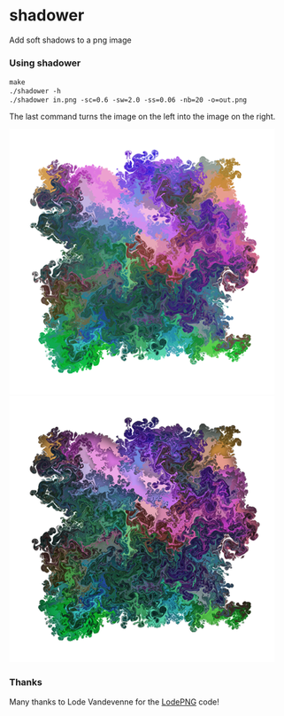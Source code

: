 # shadower
Add soft shadows to a png image

### Using shadower

    make
    ./shadower -h
    ./shadower in.png -sc=0.6 -sw=2.0 -ss=0.06 -nb=20 -o=out.png

The last command turns the image on the left into the image on the right.

![before](media/in.png "Before") ![after](media/out.png "After")

### Thanks

Many thanks to Lode Vandevenne for the [LodePNG](http://lodev.org/lodepng/) code!

